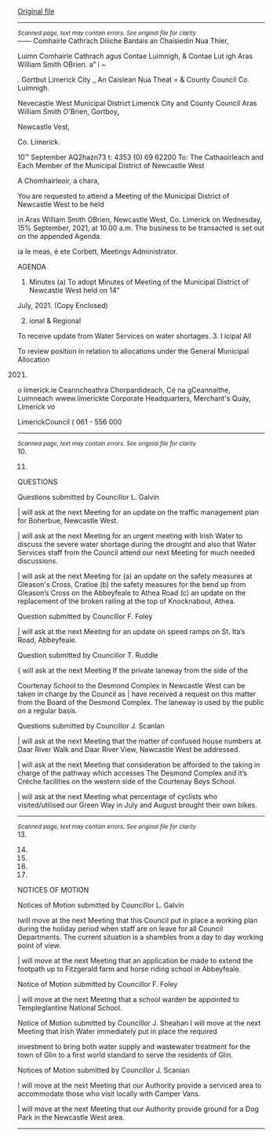 [Original file](https://www.limerick.ie/sites/default/files/media/documents/2021-09/00-2021-09-15-agenda.pdf)

---
*<small>Scanned page, text may contain errors. See original file for clarity</small>*  
—_—_ Comhairle Cathrach Diiiche Bardais an Chaisiedin Nua Thier,

Luimn Comhairle Cathrach agus Contae Luimnigh,
& Contae Lut igh Aras William Smith OBrien.
a“ i ~

. Gortbut
Limerick City _ An Caislean Nua Theat
= & County Council Co. Luimnigh.

Nevecastle West Municipal District
Limenck City and County Council
Aras William Smith O'Brien,
Gortboy,

Newcastle Vest,

Co. Limerick.

10™ September AQ2hazn73
t: 4353 (0) 69 62200
To: The Cathaoirleach and Each Member of the Municipal District of Newcastle West

A Chomhairleoir, a chara,

You are requested to attend a Meeting of the Municipal District of Newcastle West to be held

in Aras William Smith OBrien, Newcastle West, Co. Limerick on Wednesday, 15% September,
2021, at 10.00 a.m. The business to be transacted is set out on the appended Agenda.

ia le meas, é
ete Corbett,
Meetings Administrator.

AGENDA

1. Minutes
(a) To adopt Minutes of Meeting of the Municipal District of Newcastle West held on 14"

July, 2021.
(Copy Enclosed)

2. ional & Regional

To receive update from Water Services on water shortages.
3. I icipal All

To review position in relation to allocations under the General Municipal Allocation

2021.
o limerick.ie
Ceanncheathra Chorpardideach, Cé na gCeannaithe, Luimneach wwew.limerickte
Corporate Headquarters, Merchant's Quay, Limerick vo

LimerickCouncil
( 061 - 556 000


---
*<small>Scanned page, text may contain errors. See original file for clarity</small>*  
10.

11.

QUESTIONS

Questions submitted by Councillor L. Galvin

| will ask at the next Meeting for an update on the traffic management plan for
Boherbue, Newcastle West.

| will ask at the next Meeting for an urgent meeting with Irish Water to discuss the
severe water shortage during the drought and also that Water Services staff from
the Council attend our next Meeting for much needed discussions.

| will ask at the next Meeting for (a) an update on the safety measures at Gleason's
Cross, Cratloe (b) the safety measures for the bend up from Gleason’s Cross on the
Abbeyfeale to Athea Road (c) an update on the replacement of the broken railing at
the top of Knocknaboul, Athea.

Question submitted by Councillor F. Foley

| will ask at the next Meeting for an update on speed ramps on St. Ita’s Road,
Abbeyfeale.

Question submitted by Councillor T. Ruddle

{ will ask at the next Meeting If the private laneway from the side of the

Courtenay School to the Desmond Complex in Newcastle West can be taken in charge
by the Council as | have received a request on this matter from the Board of the
Desmond Complex. The laneway is used by the public on a regular basis.

Questions submitted by Councillor J. Scanlan

| will ask at the next Meeting that the matter of confused house numbers at Daar
River Walk and Daar River View, Newcastle West be addressed.

| will ask at the next Meeting that consideration be afforded to the taking in charge of
the pathway which accesses The Desmond Complex and it’s Créche facilities on the
western side of the Courtenay Boys School.

| will ask at the next Meeting what percentage of cyclists who visited/utilised our
Green Way in July and August brought their own bikes.


---
*<small>Scanned page, text may contain errors. See original file for clarity</small>*  
13.

14.

15.

16.

17.

NOTICES OF MOTION

Notices of Motion submitted by Councillor L. Galvin

Iwill move at the next Meeting that this Council put in place a working plan during the
holiday period when staff are on leave for all Council Departments. The current
situation is a shambles from a day to day working point of view.

| will move at the next Meeting that an application be made to extend the footpath
up to Fitzgerald farm and horse riding school in Abbeyfeale.

Notice of Motion submitted by Councillor F. Foley

| will move at the next Meeting that a school warden be appointed to
Templeglantine National School.

Notice of Motion submitted by Councillor J. Sheahan
I will move at the next Meeting that Irish Water immediately put in place the required

investment to bring both water supply and wastewater treatment for the town of Glin
to a first world standard to serve the residents of Glin.

Notices of Motion submitted by Councillor J. Scanian

! will move at the next Meeting that our Authority provide a serviced area to
accommodate those who visit locally with Camper Vans.

| will move at the next Meeting that our Authority provide ground for a Dog Park in
the Newcastle West area.


---
